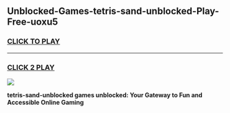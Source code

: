 
## Unblocked-Games-tetris-sand-unblocked-Play-Free-uoxu5
<h3>
<a href="https://premium76.site?title=tetris-sand-unblocked&ref=19M">CLICK TO PLAY</a></h3>
<hr>

<h3>
<a href="https://premium76.site?title=tetris-sand-unblocked&ref=19M">CLICK 2 PLAY</a>
  
</h3>

<a href="https://premium76.site?title=tetris-sand-unblocked&ref=19M"><img src="https://clearcache.store/games.png"></a>


**tetris-sand-unblocked games unblocked: Your Gateway to Fun and Accessible Online Gaming**
